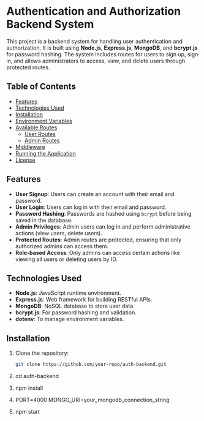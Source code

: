 # Authentication and Authorization Backend System

This project is a backend system for handling user authentication and authorization. It is built using **Node.js**, **Express.js**, **MongoDB**, and **bcrypt.js** for password hashing. The system includes routes for users to sign up, sign in, and allows administrators to access, view, and delete users through protected routes.

## Table of Contents

- [Features](#features)
- [Technologies Used](#technologies-used)
- [Installation](#installation)
- [Environment Variables](#environment-variables)
- [Available Routes](#available-routes)
  - [User Routes](#user-routes)
  - [Admin Routes](#admin-routes)
- [Middleware](#middleware)
- [Running the Application](#running-the-application)
- [License](#license)

## Features

- **User Signup**: Users can create an account with their email and password.
- **User Login**: Users can log in with their email and password.
- **Password Hashing**: Passwords are hashed using `bcrypt` before being saved in the database.
- **Admin Privileges**: Admin users can log in and perform administrative actions (view users, delete users).
- **Protected Routes**: Admin routes are protected, ensuring that only authorized admins can access them.
- **Role-based Access**: Only admins can access certain actions like viewing all users or deleting users by ID.

## Technologies Used

- **Node.js**: JavaScript runtime environment.
- **Express.js**: Web framework for building RESTful APIs.
- **MongoDB**: NoSQL database to store user data.
- **bcrypt.js**: For password hashing and validation.
- **dotenv**: To manage environment variables.

## Installation

1. Clone the repository:

   ```bash
   git clone https://github.com/your-repo/auth-backend.git
2. cd auth-backend
3. npm install
4. PORT=4000
  MONGO_URI=your_mongodb_connection_string
5. npm start
